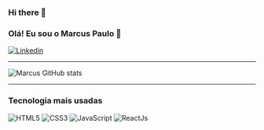 ### Hi there 👋

 
### Olá! Eu sou o Marcus Paulo 👋

[![Linkedin](https://img.shields.io/badge/LinkedIn-0077B5?style=for-the-badge&logo=linkedin&logoColor=white)](https://www.linkedin.com/in/marcus-paulo-663241222) <hr/>

![Marcus GitHub stats](https://github-readme-stats.vercel.app/api?username=kinho11&show_icons=true&theme=dracula)<hr/>

### Tecnologia mais usadas

<div style="display: inline_block">
  <img src="https://img.shields.io/badge/HTML5-E34F26?style=for-the-badge&logo=html5&logoColor=white" alt="HTML5"/>

  <img src="https://img.shields.io/badge/CSS3-1572B6?style=for-the-badge&logo=css3&logoColor=white" alt="CSS3"/>

  <img src="https://img.shields.io/badge/JavaScript-F7DF1E?style=for-the-badge&logo=javascript&logoColor=black" alt="JavaScript"/>

  <img src="https://img.shields.io/badge/React-20232A?style=for-the-badge&logo=react&logoColor=61DAFB" alt="ReactJs"/>


</div>
</div>
